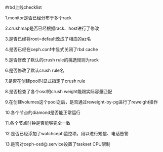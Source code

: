 #rbd上线checklist

1.monitor是否已经分布于多个rack

2.crushmap是否已经根据rack、host进行了修改

3.是否已经将root=default改成了相应的az名

4.是否已经在ceph.conf中显式关闭了rbd cache

5.是否修改了默认的crush rule的挑选规则为rack

6.是否修改了默认crush rule名

7.是否在创建pool时显式指定了crush rule

8.是否检查了各个osd的crush weight能跟实际容量匹配

9.在创建volumes这个pool之后，是否通过reweight-by-pg进行了reweight操作

10.各个节点的diamond是否能正常运行

11.各个节点时钟是否能够完全一致

12.是否已经添加了watchceph监控项，用以进行短信、电话告警

13.是否对ceph-osd@.service设置了taskset CPU限制
